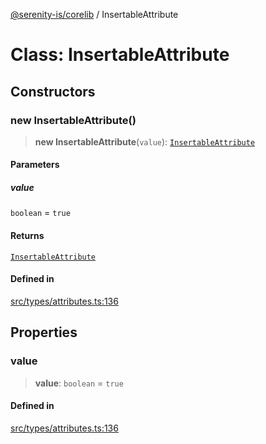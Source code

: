 [@serenity-is/corelib](../README.md) / InsertableAttribute

# Class: InsertableAttribute

## Constructors

### new InsertableAttribute()

> **new InsertableAttribute**(`value`): [`InsertableAttribute`](InsertableAttribute.md)

#### Parameters

##### value

`boolean` = `true`

#### Returns

[`InsertableAttribute`](InsertableAttribute.md)

#### Defined in

[src/types/attributes.ts:136](https://github.com/serenity-is/serenity/blob/master/packages/corelib/src/types/attributes.ts#L136)

## Properties

### value

> **value**: `boolean` = `true`

#### Defined in

[src/types/attributes.ts:136](https://github.com/serenity-is/serenity/blob/master/packages/corelib/src/types/attributes.ts#L136)
